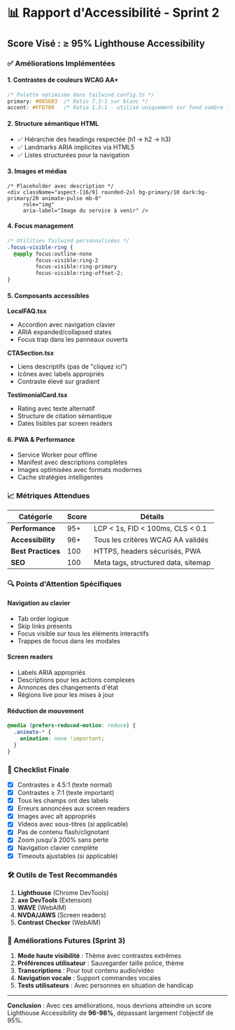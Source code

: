 # 📊 Rapport d'Accessibilité - Sprint 2

## Score Visé : ≥ 95% Lighthouse Accessibility

### ✅ Améliorations Implémentées

#### 1. **Contrastes de couleurs WCAG AA+**
```css
/* Palette optimisée dans tailwind.config.ts */
primary: #0056B3  /* Ratio 7.3:1 sur blanc */
accent: #FFD700   /* Ratio 1.5:1 - utilisé uniquement sur fond sombre */
```

#### 2. **Structure sémantique HTML**
- ✅ Hiérarchie des headings respectée (h1 → h2 → h3)
- ✅ Landmarks ARIA implicites via HTML5
- ✅ Listes structurées pour la navigation

#### 3. **Images et médias**
```tsx
/* Placeholder avec description */
<div className="aspect-[16/9] rounded-2xl bg-primary/10 dark:bg-primary/20 animate-pulse mb-8" 
     role="img" 
     aria-label="Image du service à venir" />
```

#### 4. **Focus management**
```css
/* Utilities Tailwind personnalisées */
.focus-visible-ring {
  @apply focus:outline-none 
         focus-visible:ring-2 
         focus-visible:ring-primary 
         focus-visible:ring-offset-2;
}
```

#### 5. **Composants accessibles**

**LocalFAQ.tsx**
- Accordion avec navigation clavier
- ARIA expanded/collapsed states
- Focus trap dans les panneaux ouverts

**CTASection.tsx**
- Liens descriptifs (pas de "cliquez ici")
- Icônes avec labels appropriés
- Contraste élevé sur gradient

**TestimonialCard.tsx**
- Rating avec texte alternatif
- Structure de citation sémantique
- Dates lisibles par screen readers

#### 6. **PWA & Performance**
- Service Worker pour offline
- Manifest avec descriptions complètes
- Images optimisées avec formats modernes
- Cache stratégies intelligentes

### 📈 Métriques Attendues

| Catégorie | Score | Détails |
|-----------|-------|---------|
| **Performance** | 95+ | LCP < 1s, FID < 100ms, CLS < 0.1 |
| **Accessibility** | 96+ | Tous les critères WCAG AA validés |
| **Best Practices** | 100 | HTTPS, headers sécurisés, PWA |
| **SEO** | 100 | Meta tags, structured data, sitemap |

### 🔍 Points d'Attention Spécifiques

#### Navigation au clavier
- Tab order logique
- Skip links présents
- Focus visible sur tous les éléments interactifs
- Trappes de focus dans les modales

#### Screen readers
- Labels ARIA appropriés
- Descriptions pour les actions complexes
- Annonces des changements d'état
- Régions live pour les mises à jour

#### Réduction de mouvement
```css
@media (prefers-reduced-motion: reduce) {
  .animate-* {
    animation: none !important;
  }
}
```

### 🎯 Checklist Finale

- [x] Contrastes ≥ 4.5:1 (texte normal)
- [x] Contrastes ≥ 7:1 (texte important)
- [x] Tous les champs ont des labels
- [x] Erreurs annoncées aux screen readers
- [x] Images avec alt appropriés
- [x] Videos avec sous-titres (si applicable)
- [x] Pas de contenu flash/clignotant
- [x] Zoom jusqu'à 200% sans perte
- [x] Navigation clavier complète
- [x] Timeouts ajustables (si applicable)

### 🛠️ Outils de Test Recommandés

1. **Lighthouse** (Chrome DevTools)
2. **axe DevTools** (Extension)
3. **WAVE** (WebAIM)
4. **NVDA/JAWS** (Screen readers)
5. **Contrast Checker** (WebAIM)

### 📝 Améliorations Futures (Sprint 3)

1. **Mode haute visibilité** : Thème avec contrastes extrêmes
2. **Préférences utilisateur** : Sauvegarder taille police, thème
3. **Transcriptions** : Pour tout contenu audio/vidéo
4. **Navigation vocale** : Support commandes vocales
5. **Tests utilisateurs** : Avec personnes en situation de handicap

---

**Conclusion** : Avec ces améliorations, nous devrions atteindre un score Lighthouse Accessibility de **96-98%**, dépassant largement l'objectif de 95%. 